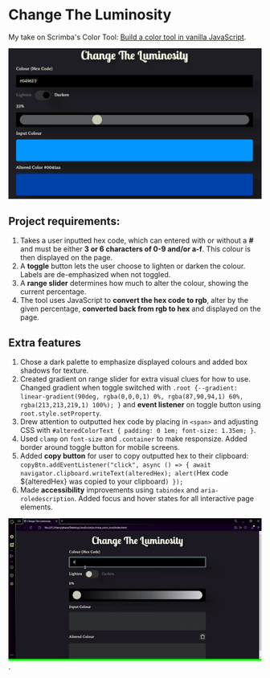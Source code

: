 # Change The Luminosity

My take on Scrimba's Color Tool: [Build a color tool in vanilla JavaScript](https://scrimba.com/learn/javascriptcolortool).

![Change the Luminosity screenshot in basic stage with input, toggle, range, input color box & altered color box](colour_tool.png)

## Project requirements: 

1. Takes a user inputted hex code, which can entered with or without a **#** and must be either **3 or 6 characters of 0-9 and/or a-f**. This colour is then displayed on the page.
2. A **toggle** button lets the user choose to lighten or darken the colour. Labels are de-emphasized when not toggled.
3. A **range slider** determines how much to alter the colour, showing the current percentage. 
4. The tool uses JavaScript to **convert the hex code to rgb**, alter by the given percentage, **converted back from rgb to hex** and displayed on the page.

## Extra features
1. Chose a dark palette to emphasize displayed colours and added box shadows for texture.
2. Created gradient on range slider for extra visual clues for how to use. Changed gradient when toggle switched with `.root {--gradient: linear-gradient(90deg, rgba(0,0,0,1) 0%, rgba(87,90,94,1) 60%, rgba(213,213,219,1) 100%);
}` and **event listener** on toggle button using `root.style.setProperty`.
3. Drew attention to outputted hex code by placing in `<span>` and adjusting CSS with `#alteredColorText {
    padding: 0 1em;
    font-size: 1.35em;
}`.
4. Used `clamp` on `font-size` and `.container` to make responsize. Added border around toggle button for mobile screens. 
5. Added **copy button** for user to copy outputted hex to their clipboard: `copyBtn.addEventListener("click", async () => {
    await navigator.clipboard.writeText(alteredHex);
    alert(`Hex code ${alteredHex} was copied to your clipboard`)
});`
6. Made **accessibility** improvements using `tabindex` and `aria-roledescription`. Added focus and hover states for all interactive page elements.

![Screenshot showing lighten colour, darken colour, and accessibility features](change_the_luminosity.gif).
